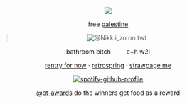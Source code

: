 <div align="center">
  
![](https://komarev.com/ghpvc/?username=akchouu&+color=blue&label=★ )

free [palestine](https://arab.org/click-to-help/palestine/)

> ![@Nikkii_zo on twt](https://files.catbox.moe/s194e8.png)

</div>

<div align="center">
bathroom bitch‎ ‎ ‎ ‎‎ ‎ ‎  ‎ ‎ ‎ c+h w2i
</div>


<div align="center">

[rentry for now](https://rentry.co/dollicore) · [retrospring](https://retrospring.net/@anthropicdesire) · [strawpage me](https://akoswonderland.straw.page)

</div>

<div align="center">

[![spotify-github-profile](https://spotify-github-profile.kittinanx.com/api/view?uid=31xu3wwd6hv7usmrqh2dnoppcqbq&cover_image=true&theme=natemoo-re&show_offline=true&background_color=3e1919&interchange=false&bar_color=4e93b1&bar_color_cover=true)](https://github.com/kittinan/spotify-github-profile)

</div>

<div align="center">
  
[@pt-awards](https://github.com/pt-awards) do the winners get food as a reward

</div>

